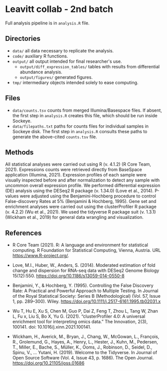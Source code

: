 # Leavitt collab - 2nd batch

Full analysis pipeline is in `analysis.R` file. 

## Directories

* `data/` all data necessary to replicate the analysis.
* `code/` auxiliary R functions.
* `output/` all output intended for final researcher's use.
  * `output/diff_expression_tables/` tables with results from differential abundance analysis.
  * `output/figures/` generated figures.
* `tmp/` intermediary objects intended solely to ease computing. 

## Files

* `data/counts.tsv` counts from merged Illumina/Basespace files. If absent, the first step in `analysis.R` creates this file, which should be run inside Sockeye.
* `data/filepaths.txt` paths for counts files for individual samples in Sockeye disk. The first step in `analysis.R` consults these paths to generate the above-cited `counts.tsv` file.

## Methods

All statistical analyses were carried out using R (v. 4.1.2) (R Core Team, 2021). Expressions counts
were retrieved directly from BaseSpace application (Illumina, 2021). Expression profiles of each
sample were visually inspected before and after normalization to detect any sample with
uncommon overall expression profile. We performed differential expression (DE) analysis
using the DESeq2 R package (v. 1.34.0) (Love et al., 2014). P-values were adjusted using 
the Benjamini-Hochberg procedure to control False-discovery Rates at 5% (Benjamini & Hochberg, 1995). Gene set and enrichment analyses were carried out using the clusterProfiler R package (v. 4.2.2) (Wu et al., 2021). We used the tidyverse R package suit (v. 1.3.1) (Wickham et al., 2019) for general data wrangling and visualization.


## References

* R Core Team (2021). R: A language and environment for statistical computing. R Foundation for Statistical Computing, Vienna, Austria. URL https://www.R-project.org/.

* Love, M.I., Huber, W., Anders, S. (2014). Moderated estimation of fold change and dispersion for RNA-seq data with DESeq2 Genome Biology 15(12):550. https://doi.org/10.1186/s13059-014-0550-8

* Benjamini, Y., & Hochberg, Y. (1995). Controlling the False Discovery Rate: A Practical and Powerful Approach to Multiple Testing. In Journal of the Royal Statistical Society: Series B (Methodological) (Vol. 57, Issue 1, pp. 289–300). Wiley. https://doi.org/10.1111/j.2517-6161.1995.tb02031.x

* Wu T, Hu E, Xu S, Chen M, Guo P, Dai Z, Feng T, Zhou L, Tang W, Zhan L, Fu x, Liu S, Bo X, Yu G. (2021). “clusterProfiler 4.0: A universal enrichment tool for interpreting omics data.” The Innovation, 2(3), 100141. doi: 10.1016/j.xinn.2021.100141.

* Wickham, H., Averick, M., Bryan, J., Chang, W., McGowan, L., François, R., Grolemund, G., Hayes, A., Henry, L., Hester, J., Kuhn, M., Pedersen, T., Miller, E., Bache, S., Müller, K., Ooms, J., Robinson, D., Seidel, D., Spinu, V., … Yutani, H. (2019). Welcome to the Tidyverse. In Journal of Open Source Software (Vol. 4, Issue 43, p. 1686). The Open Journal. https://doi.org/10.21105/joss.01686